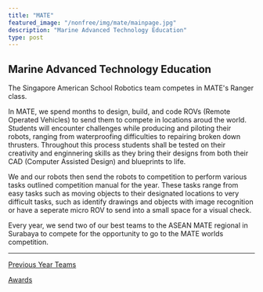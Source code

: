 ```yaml
---
title: "MATE"
featured_image: "/nonfree/img/mate/mainpage.jpg"
description: "Marine Advanced Technology Education"
type: post
---
```


## Marine Advanced Technology Education

The Singapore American School Robotics team competes in MATE's Ranger class.

In MATE, we spend months to design, build, and code ROVs (Remote Operated Vehicles) to send them to compete in locations aroud the world. Students will encounter challenges while producing and piloting their robots, ranging from waterproofing difficulties to repairing broken down thrusters. Throughout this process students shall be tested on their creativity and enginnering skills as they bring their designs from both their CAD (Computer Assisted Design) and blueprints to life.

We and our robots then send the robots to competition to perform various tasks outlined competition manual for the year. These tasks range from easy tasks such as moving objects to their designated locations to very difficult tasks, such as identify drawings and objects with image recognition or have a seperate micro ROV to send into a small space for a visual check.

Every year, we send two of our best teams to the ASEAN MATE regional in Surabaya to compete for the opportunity to go to the MATE worlds competition.

---

[Previous Year Teams](teams/)

[Awards](awards)